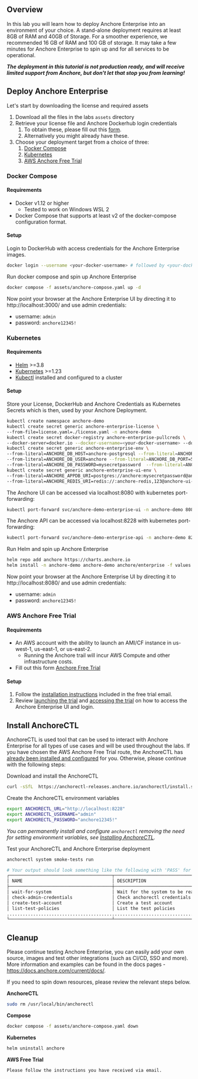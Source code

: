 ## Overview
In this lab you will learn how to deploy Anchore Enterprise into an environment of your choice. 
A stand-alone deployment requires at least 8GB of RAM and 40GB of Storage. For a smoother experience, we recommended 16 GB of RAM and 100 GB of storage.
It may take a few minutes for Anchore Enterprise to spin up and for all services to be operational.

_**The deployment in this tutorial is not production ready, and will receive limited support from Anchore, but don't let that stop you from learning!**_

## Deploy Anchore Enterprise

Let's start by downloading the license and required assets
1. Download all the files in the labs `assets` directory
2. Retrieve your license file and Anchore Dockerhub login credentials
   1. To obtain these, please fill out this [form](https://forms.gle/NMhpVU19SuXRnLhC9). 
   2. Alternatively you might already have these.
3. Choose your deployment target from a choice of three:
   1. [Docker Compose](#docker-compose)
   2. [Kubernetes](#kubernetes)
   3. [AWS Anchore Free Trial](#aws-anchore-free-trial)

### Docker Compose

#### Requirements
- Docker v1.12 or higher
  - Tested to work on Windows WSL 2
- Docker Compose that supports at least v2 of the docker-compose configuration format.

#### Setup

Login to DockerHub with access credentials for the Anchore Enterprise images.
```bash
docker login --username <your-docker-username> # followed by <your-docker-password>
```
Run docker compose and spin up Anchore Enterprise
```bash
docker compose -f assets/anchore-compose.yaml up -d
```
Now point your browser at the Anchore Enterprise UI by directing it to http://localhost:3000/ and use admin credentials:
- username: `admin`
- password: `anchore12345!`

### Kubernetes

#### Requirements
- [Helm](https://helm.sh/) >=3.8
- [Kubernetes](https://kubernetes.io/) >=1.23
- [Kubectl](https://kubernetes.io/docs/tasks/tools/#kubectl) installed and configured to a cluster

#### Setup

Store your License, DockerHub and Anchore Credentials as Kubernetes Secrets which is then, used by your Anchore Deployment.
```bash
kubectl create namespace anchore-demo
kubectl create secret generic anchore-enterprise-license \
--from-file=license.yaml=./license.yaml -n anchore-demo
kubectl create secret docker-registry anchore-enterprise-pullcreds \
--docker-server=docker.io --docker-username=<your-docker-username> --docker-password=<your-docker-password> -n anchore-demo
kubectl create secret generic anchore-enterprise-env \
--from-literal=ANCHORE_DB_HOST=anchore-postgresql --from-literal=ANCHORE_DB_NAME=anchore \
--from-literal=ANCHORE_DB_USER=anchore --from-literal=ANCHORE_DB_PORT=5432 \
--from-literal=ANCHORE_DB_PASSWORD=mysecretpassword  --from-literal=ANCHORE_ADMIN_PASSWORD=anchore12345! -n anchore-demo
kubectl create secret generic anchore-enterprise-ui-env \
--from-literal=ANCHORE_APPDB_URI=postgres://anchore:mysecretpassword@anchore-postgresql:5432/anchore \
--from-literal=ANCHORE_REDIS_URI=redis://:anchore-redis,123@anchore-ui-redis-master:6379 -n anchore-demo
```

The Anchore UI can be accessed via localhost:8080 with kubernetes port-forwarding:
```bash
kubectl port-forward svc/anchore-demo-enterprise-ui -n anchore-demo 8080:80
```
The Anchore API can be accessed via localhost:8228 with kubernetes port-forwarding:
```bash
kubectl port-forward svc/anchore-demo-enterprise-api -n anchore-demo 8228:8228
```

Run Helm and spin up Anchore Enterprise
```bash
helm repo add anchore https://charts.anchore.io
helm install -n anchore-demo anchore-demo anchore/enterprise -f values.yaml --namespace anchore-demo --version 3.2.0 # 5.12.0
```

Now point your browser at the Anchore Enterprise UI by directing it to http://localhost:8080/ and use admin credentials:
- username: `admin`
- password: `anchore12345!`

### AWS Anchore Free Trial

#### Requirements
- An AWS account with the ability to launch an AMI/CF instance in us-west-1, us-east-1, or us-east-2.
  - Running the Anchore trail will incur AWS Compute and other infrastructure costs.
- Fill out this form [Anchore Free Trial](https://get.anchore.com/free-trial/)


#### Setup

1. Follow the [installation instructions](https://sites.google.com/anchore.com/anchore-enterprise-trial) included in the free trial email.
2. Review [launching the trial](https://sites.google.com/anchore.com/anchore-enterprise-trial#h.ddctetfymxlt) and [accessing the trial](https://sites.google.com/anchore.com/anchore-enterprise-trial#h.ddctetfymxlt) on how to access the Anchore Enterprise UI and login.

## Install AnchoreCTL

AnchoreCTL is used tool that can be used to interact with Anchore Enterprise for all types of use cases and will be used throughout the labs.
If you have chosen the AWS Anchore Free Trial route, the AnchoreCTL has [already been installed and configured](https://sites.google.com/anchore.com/anchore-enterprise-trial#h.g74u7lejv5m1) for you. Otherwise, please continue with the following steps:

Download and install the AnchoreCTL
```bash
curl -sSfL  https://anchorectl-releases.anchore.io/anchorectl/install.sh  | sh -s -- -b /usr/local/bin v5.12.0
```

Create the AnchoreCTL environment variables
```bash
export ANCHORECTL_URL="http://localhost:8228"
export ANCHORECTL_USERNAME="admin"
export ANCHORECTL_PASSWORD="anchore12345!" 
```
_You can permanently install and configure `anchorectl` removing the need for setting environment variables, see [Installing AnchoreCTL](https://docs.anchore.com/current/docs/deployment/anchorectl/)._

Test your AnchoreCTL and Anchore Enterprise deployment
```bash
anchorectl system smoke-tests run
```
```bash
# Your output should look something like the following with 'PASS' for all rows:
┌───────────────────────────────────────┬─────────────────────────────────────────────────┬────────┬────────┐
│ NAME                                  │ DESCRIPTION                                     │ RESULT │ STDERR │
├───────────────────────────────────────┼─────────────────────────────────────────────────┼────────┼────────┤
│ wait-for-system                       │ Wait for the system to be ready                 │ pass   │        │
│ check-admin-credentials               │ Check anchorectl credentials to run smoke tests │ pass   │        │
│ create-test-account                   │ Create a test account                           │ pass   │        │
│ list-test-policies                    │ List the test policies                          │ pass   │        │
.............................................................................................................
└───────────────────────────────────────┴─────────────────────────────────────────────────┴────────┴────────┘
```

## Cleanup

Please continue testing Anchore Enterprise, you can easily add your own source, images and test other integrations (such as CI/CD, SSO and more).
More information and examples can be found in the docs pages - https://docs.anchore.com/current/docs/.

If you need to spin down resources, please review the relevant steps below.

**AnchoreCTL**
```bash
sudo rm /usr/local/bin/anchorectl
```
**Compose**
```bash
docker compose -f assets/anchore-compose.yaml down
```
**Kubernetes**
```bash
helm uninstall anchore
```
**AWS Free Trial**
```bash
Please follow the instructions you have received via email.
```
